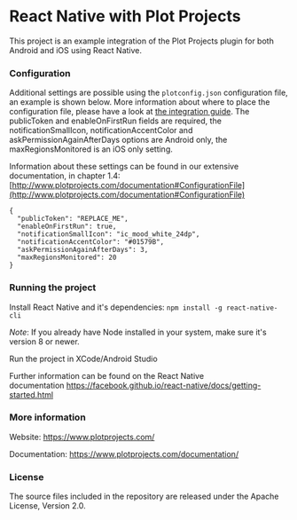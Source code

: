 # React Native with Plot Projects

This project is an example integration of the Plot Projects plugin for both Android and iOS using React Native.

### Configuration ###

Additional settings are possible using the `plotconfig.json` configuration file, an example is shown below. More information about where to place the configuration file, please have a look at [the integration guide](http://www.plotprojects.com/appcelerator-integration/). The publicToken and enableOnFirstRun fields are required, the notificationSmallIcon, notificationAccentColor and askPermissionAgainAfterDays options are Android only, the maxRegionsMonitored is an iOS only setting.
	
Information about these settings can be found in our extensive documentation, in chapter 1.4: [http://www.plotprojects.com/documentation#ConfigurationFile](http://www.plotprojects.com/documentation#ConfigurationFile)

```	
{
  "publicToken": "REPLACE_ME",
  "enableOnFirstRun": true,
  "notificationSmallIcon": "ic_mood_white_24dp",
  "notificationAccentColor": "#01579B",
  "askPermissionAgainAfterDays": 3,	
  "maxRegionsMonitored": 20	
}
```

### Running the project ###

Install React Native and it's dependencies:
`npm install -g react-native-cli`

_Note_: If you already have Node installed in your system, make sure it's version 8 or newer.

Run the project in XCode/Android Studio

Further information can be found on the React Native documentation https://facebook.github.io/react-native/docs/getting-started.html


### More information ###
Website: https://www.plotprojects.com/

Documentation: https://www.plotprojects.com/documentation/

### License ###
The source files included in the repository are released under the Apache License, Version 2.0.

